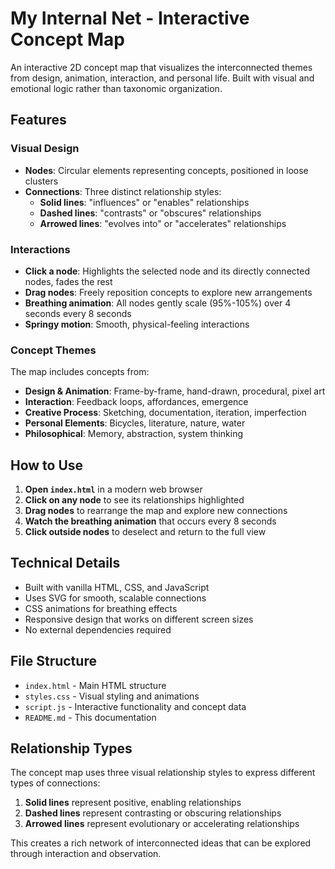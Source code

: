 # My Internal Net - Interactive Concept Map

An interactive 2D concept map that visualizes the interconnected themes from design, animation, interaction, and personal life. Built with visual and emotional logic rather than taxonomic organization.

## Features

### Visual Design
- **Nodes**: Circular elements representing concepts, positioned in loose clusters
- **Connections**: Three distinct relationship styles:
  - **Solid lines**: "influences" or "enables" relationships
  - **Dashed lines**: "contrasts" or "obscures" relationships  
  - **Arrowed lines**: "evolves into" or "accelerates" relationships

### Interactions
- **Click a node**: Highlights the selected node and its directly connected nodes, fades the rest
- **Drag nodes**: Freely reposition concepts to explore new arrangements
- **Breathing animation**: All nodes gently scale (95%-105%) over 4 seconds every 8 seconds
- **Springy motion**: Smooth, physical-feeling interactions

### Concept Themes
The map includes concepts from:
- **Design & Animation**: Frame-by-frame, hand-drawn, procedural, pixel art
- **Interaction**: Feedback loops, affordances, emergence
- **Creative Process**: Sketching, documentation, iteration, imperfection
- **Personal Elements**: Bicycles, literature, nature, water
- **Philosophical**: Memory, abstraction, system thinking

## How to Use

1. **Open `index.html`** in a modern web browser
2. **Click on any node** to see its relationships highlighted
3. **Drag nodes** to rearrange the map and explore new connections
4. **Watch the breathing animation** that occurs every 8 seconds
5. **Click outside nodes** to deselect and return to the full view

## Technical Details

- Built with vanilla HTML, CSS, and JavaScript
- Uses SVG for smooth, scalable connections
- CSS animations for breathing effects
- Responsive design that works on different screen sizes
- No external dependencies required

## File Structure

- `index.html` - Main HTML structure
- `styles.css` - Visual styling and animations
- `script.js` - Interactive functionality and concept data
- `README.md` - This documentation

## Relationship Types

The concept map uses three visual relationship styles to express different types of connections:

1. **Solid lines** represent positive, enabling relationships
2. **Dashed lines** represent contrasting or obscuring relationships  
3. **Arrowed lines** represent evolutionary or accelerating relationships

This creates a rich network of interconnected ideas that can be explored through interaction and observation. 